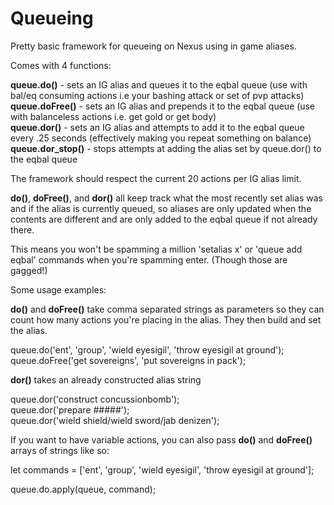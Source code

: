 # Queueing

Pretty basic framework for queueing on Nexus using in game aliases.  

Comes with 4 functions:

**queue.do()** - sets an IG alias and queues it to the eqbal queue (use with bal/eq consuming actions i.e your bashing attack or set of pvp attacks)  
**queue.doFree()** - sets an IG alias and prepends it to the eqbal queue (use with balanceless actions i.e. get gold or get body)  
**queue.dor()** - sets an IG alias and attempts to add it to the eqbal queue every .25 seconds (effectively making you repeat something on balance)  
**queue.dor_stop()** - stops attempts at adding the alias set by queue.dor() to the eqbal queue

  

The framework should respect the current 20 actions per IG alias limit.

  

**do()**, **doFree()**, and **dor()** all keep track what the most recently set alias was and if the alias is currently queued, so aliases are only updated when the contents are different and are only added to the eqbal queue if not already there.  

This means you won't be spamming a million 'setalias x' or 'queue add eqbal' commands when you're spamming enter. (Though those are gagged!)

  

Some usage examples:  

**do()** and **doFree()** take comma separated strings as parameters so they can count how many actions you're placing in the alias. They then build and set the alias.

queue.do('ent', 'group', 'wield eyesigil', 'throw eyesigil at ground');
queue.doFree('get sovereigns', 'put sovereigns in pack');

  

  

**dor()** takes an already constructed alias string  

queue.dor('construct concussionbomb');  
queue.dor('prepare #####');  
queue.dor('wield shield/wield sword/jab denizen');

  

If you want to have variable actions, you can also pass **do()** and **doFree()** arrays of strings like so:

let commands = ['ent', 'group', 'wield eyesigil', 'throw eyesigil at ground'];

queue.do.apply(queue, command);
